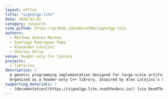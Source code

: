 ```yaml
---
layout: efflux
title: "signalgp-lite"
date: 2020-01-01
category: research
view_github: https://github.com/mmore500/signalgp-lite
authors:
  - Matthew Andres Moreno
  - Santiago Rodriguez Papa
  - Alexander Lalejini
  - Charles Ofria
venue: header-only C++ library
projects:
  - libraries
description: |
  A genetic programming implementation designed for large-scale artificial life applications.
  Organized as a header-only C++ library. Inspired by Alex Lalejini's SignalGP.
supporting_materials: |
  - [documentation](https://signalgp-lite.readthedocs.io/) [via ReadTheDocs 📖](https://readthedocs.org/)
---
```

